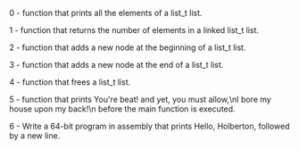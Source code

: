 0 - function that prints all the elements of a list_t list.

1 - function that returns the number of elements in a linked list_t list.

2 - function that adds a new node at the beginning of a list_t list.

3 - function that adds a new node at the end of a list_t list.
 
4 - function that frees a list_t list.

5 - function that prints You're beat! and yet, you must allow,\nI bore my house upon my back!\n before the main function is executed.

6 - Write a 64-bit program in assembly that prints Hello, Holberton, followed by a new line.
